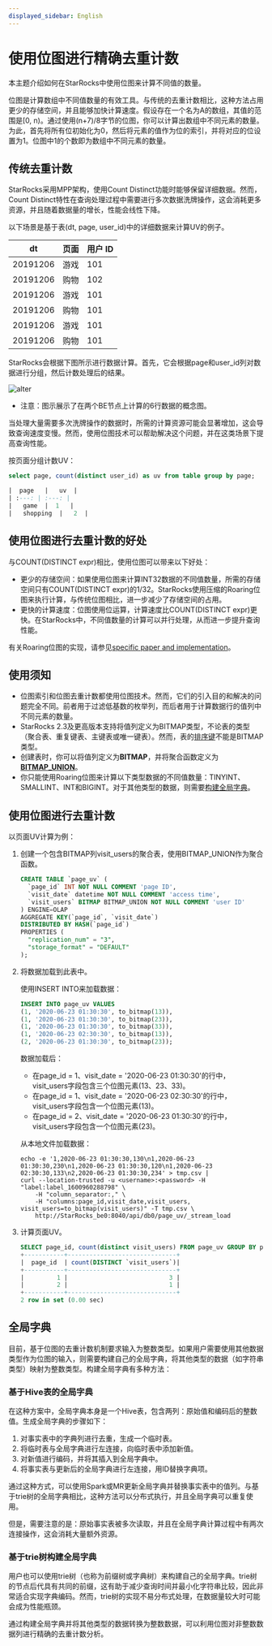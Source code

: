 ```yaml
---
displayed_sidebar: English
---
```


# 使用位图进行精确去重计数

本主题介绍如何在StarRocks中使用位图来计算不同值的数量。

位图是计算数组中不同值数量的有效工具。与传统的去重计数相比，这种方法占用更少的存储空间，并且能够加快计算速度。假设存在一个名为A的数组，其值的范围是[0, n)。通过使用(n+7)/8字节的位图，你可以计算出数组中不同元素的数量。为此，首先将所有位初始化为0，然后将元素的值作为位的索引，并将对应的位设置为1。位图中1的个数即为数组中不同元素的数量。

## 传统去重计数

StarRocks采用MPP架构，使用Count Distinct功能时能够保留详细数据。然而，Count Distinct特性在查询处理过程中需要进行多次数据洗牌操作，这会消耗更多资源，并且随着数据量的增长，性能会线性下降。

以下场景是基于表(dt, page, user_id)中的详细数据来计算UV的例子。

|dt|页面|用户 ID|
|---|---|---|
|20191206|游戏|101|
|20191206|购物|102|
|20191206|游戏|101|
|20191206|购物|101|
|20191206|游戏|101|
|20191206|购物|101|

StarRocks会根据下图所示进行数据计算。首先，它会根据page和user_id列对数据进行分组，然后计数处理后的结果。

![alter](../assets/6.1.2-2.png)

* 注意：图示展示了在两个BE节点上计算的6行数据的概念图。

当处理大量需要多次洗牌操作的数据时，所需的计算资源可能会显著增加，这会导致查询速度变慢。然而，使用位图技术可以帮助解决这个问题，并在这类场景下提高查询性能。

按页面分组计数UV：

```sql
select page, count(distinct user_id) as uv from table group by page;

|  page   |   uv  |
| :---: | :---: |
|   game  |  1   |
|   shopping  |   2  |
```

## 使用位图进行去重计数的好处

与COUNT(DISTINCT expr)相比，使用位图可以带来以下好处：

* 更少的存储空间：如果使用位图来计算INT32数据的不同值数量，所需的存储空间只有COUNT(DISTINCT expr)的1/32。StarRocks使用压缩的Roaring位图来执行计算，与传统位图相比，进一步减少了存储空间的占用。
* 更快的计算速度：位图使用位运算，计算速度比COUNT(DISTINCT expr)更快。在StarRocks中，不同值数量的计算可以并行处理，从而进一步提升查询性能。

有关Roaring位图的实现，请参见[specific paper and implementation](https://github.com/RoaringBitmap/RoaringBitmap)。

## 使用须知

* 位图索引和位图去重计数都使用位图技术。然而，它们的引入目的和解决的问题完全不同。前者用于过滤低基数的枚举列，而后者用于计算数据行的值列中不同元素的数量。
* StarRocks 2.3及更高版本支持将值列定义为BITMAP类型，不论表的类型（聚合表、重复键表、主键表或唯一键表）。然而，表的[排序键](../table_design/Sort_key.md)不能是BITMAP类型。
* 创建表时，你可以将值列定义为**BITMAP**，并将聚合函数定义为[**BITMAP_UNION**](../sql-reference/sql-functions/bitmap-functions/bitmap_union.md)。
* 你只能使用Roaring位图来计算以下类型数据的不同值数量：TINYINT、SMALLINT、INT和BIGINT。对于其他类型的数据，则需要[构建全局字典](#global-dictionary)。

## 使用位图进行去重计数

以页面UV计算为例：

1. 创建一个包含BITMAP列visit_users的聚合表，使用BITMAP_UNION作为聚合函数。

   ```sql
   CREATE TABLE `page_uv` (
     `page_id` INT NOT NULL COMMENT 'page ID',
     `visit_date` datetime NOT NULL COMMENT 'access time',
     `visit_users` BITMAP BITMAP_UNION NOT NULL COMMENT 'user ID'
   ) ENGINE=OLAP
   AGGREGATE KEY(`page_id`, `visit_date`)
   DISTRIBUTED BY HASH(`page_id`)
   PROPERTIES (
     "replication_num" = "3",
     "storage_format" = "DEFAULT"
   );
   ```

2. 将数据加载到此表中。

   使用INSERT INTO来加载数据：

   ```sql
   INSERT INTO page_uv VALUES
   (1, '2020-06-23 01:30:30', to_bitmap(13)),
   (1, '2020-06-23 01:30:30', to_bitmap(23)),
   (1, '2020-06-23 01:30:30', to_bitmap(33)),
   (1, '2020-06-23 02:30:30', to_bitmap(13)),
   (2, '2020-06-23 01:30:30', to_bitmap(23));
   ```

   数据加载后：

   *  在page_id = 1、visit_date = '2020-06-23 01:30:30'的行中，visit_users字段包含三个位图元素(13、23、33)。
   *  在page_id = 1、visit_date = '2020-06-23 02:30:30'的行中，visit_users字段包含一个位图元素(13)。
   *  在page_id = 2、visit_date = '2020-06-23 01:30:30'的行中，visit_users字段包含一个位图元素(23)。

   从本地文件加载数据：

   ```shell
   echo -e '1,2020-06-23 01:30:30,130\n1,2020-06-23 01:30:30,230\n1,2020-06-23 01:30:30,120\n1,2020-06-23 02:30:30,133\n2,2020-06-23 01:30:30,234' > tmp.csv | 
   curl --location-trusted -u <username>:<password> -H "label:label_1600960288798" \
       -H "column_separator:," \
       -H "columns:page_id,visit_date,visit_users, visit_users=to_bitmap(visit_users)" -T tmp.csv \
       http://StarRocks_be0:8040/api/db0/page_uv/_stream_load
   ```

3. 计算页面UV。

   ```sql
   SELECT page_id, count(distinct visit_users) FROM page_uv GROUP BY page_id;
   +-----------+------------------------------+
   |  page_id  | count(DISTINCT `visit_users`)|
   +-----------+------------------------------+
   |         1 |                            3 |
   |         2 |                            1 |
   +-----------+------------------------------+
   2 row in set (0.00 sec)
   ```

## 全局字典

目前，基于位图的去重计数机制要求输入为整数类型。如果用户需要使用其他数据类型作为位图的输入，则需要构建自己的全局字典，将其他类型的数据（如字符串类型）映射为整数类型。构建全局字典有多种方法：

### 基于Hive表的全局字典

在这种方案中，全局字典本身是一个Hive表，包含两列：原始值和编码后的整数值。生成全局字典的步骤如下：

1. 对事实表中的字典列进行去重，生成一个临时表。
2. 将临时表与全局字典进行左连接，向临时表中添加新值。
3. 对新值进行编码，并将其插入到全局字典中。
4. 将事实表与更新后的全局字典进行左连接，用ID替换字典项。

通过这种方式，可以使用Spark或MR更新全局字典并替换事实表中的值列。与基于trie树的全局字典相比，这种方法可以分布式执行，并且全局字典可以重复使用。

但是，需要注意的是：原始事实表被多次读取，并且在全局字典计算过程中有两次连接操作，这会消耗大量额外资源。

### 基于trie树构建全局字典

用户也可以使用trie树（也称为前缀树或字典树）来构建自己的全局字典。trie树的节点后代具有共同的前缀，这有助于减少查询时间并最小化字符串比较，因此非常适合实现字典编码。然而，trie树的实现不易分布式处理，在数据量较大时可能会成为性能瓶颈。

通过构建全局字典并将其他类型的数据转换为整数数据，可以利用位图对非整数数据列进行精确的去重计数分析。
